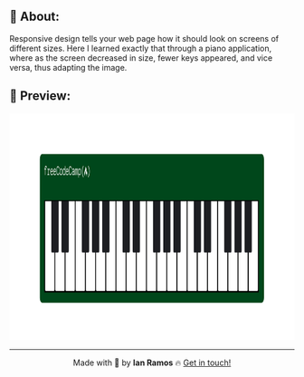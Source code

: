 ## :pushpin: About:

Responsive design tells your web page how it should look on screens of different sizes. Here I learned exactly that through a piano application, where as the screen decreased in size, fewer keys appeared, and vice versa, thus adapting the image.

## :confetti_ball: Preview:

<img src="./piano.png" alt="" height="400px" />

---

<div align='center'>
  Made with 💚  by <strong>Ian Ramos</strong> 🔥
  <a href='https://www.linkedin.com/in/ian-ramos/'>Get in touch!</a>
</div>
